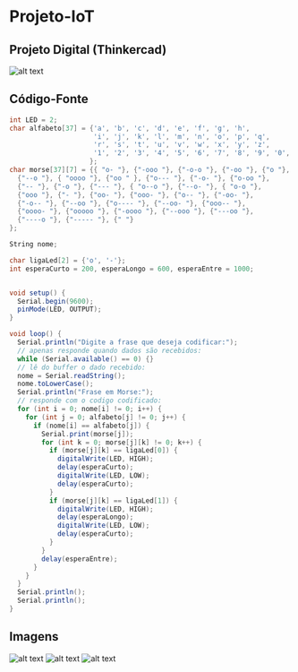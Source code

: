 # Projeto-IoT

## Projeto Digital (Thinkercad)

![alt text](https://github.com/NerdEJr/Projeto-IoT/blob/main/Imagens/PROJETO%20IoT.png?raw=true)


## Código-Fonte
```C#
int LED = 2;
char alfabeto[37] = {'a', 'b', 'c', 'd', 'e', 'f', 'g', 'h',
                     'i', 'j', 'k', 'l', 'm', 'n', 'o', 'p', 'q',
                     'r', 's', 't', 'u', 'v', 'w', 'x', 'y', 'z',
                     '1', '2', '3', '4', '5', '6', '7', '8', '9', '0', ' '
                    };
char morse[37][7] = {{ "o- "}, {"-ooo "}, {"-o-o "}, {"-oo "}, {"o "}, {"oo-o "},
  {"--o "}, { "oooo "}, {"oo " }, {"o--- "}, {"-o- "}, {"o-oo "},
  {"-- "}, {"-o "}, {"--- "}, { "o--o "}, {"--o- "}, { "o-o "},
  {"ooo "}, {"- "}, {"oo- "}, {"ooo- "}, {"o-- "}, {"-oo- "},
  {"-o-- "}, {"--oo "}, {"o---- "}, {"--oo- "}, {"ooo-- "},
  {"oooo- "}, {"ooooo "}, {"-oooo "}, {"--ooo "}, {"---oo "},
  {"----o "}, {"----- "}, {" "}
};

String nome;

char ligaLed[2] = {'o', '-'};
int esperaCurto = 200, esperaLongo = 600, esperaEntre = 1000;


void setup() {
  Serial.begin(9600);
  pinMode(LED, OUTPUT);
}

void loop() {
  Serial.println("Digite a frase que deseja codificar:");
  // apenas responde quando dados são recebidos:
  while (Serial.available() == 0) {}
  // lê do buffer o dado recebido:
  nome = Serial.readString();
  nome.toLowerCase();
  Serial.println("Frase em Morse:");
  // responde com o codigo codificado:
  for (int i = 0; nome[i] != 0; i++) {
    for (int j = 0; alfabeto[j] != 0; j++) {
      if (nome[i] == alfabeto[j]) {
        Serial.print(morse[j]);
        for (int k = 0; morse[j][k] != 0; k++) {
          if (morse[j][k] == ligaLed[0]) {
            digitalWrite(LED, HIGH);
            delay(esperaCurto);
            digitalWrite(LED, LOW);
            delay(esperaCurto);
          }
          if (morse[j][k] == ligaLed[1]) {
            digitalWrite(LED, HIGH);
            delay(esperaLongo);
            digitalWrite(LED, LOW);
            delay(esperaCurto);
          }
        }
        delay(esperaEntre);
      }
    }
  }
  Serial.println();
  Serial.println();
}
```
## Imagens

![alt text](https://github.com/NerdEJr/Projeto-IoT/blob/main/Imagens/image2.jpeg?raw=true)
![alt text](https://github.com/NerdEJr/Projeto-IoT/blob/main/Imagens/image3.jpeg?raw=true)
![alt text](https://github.com/NerdEJr/Projeto-IoT/blob/main/Imagens/image1.jpeg?raw=true)
